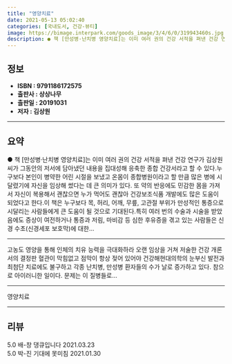 ```yaml
---
title: "영양치료"
date: 2021-05-13 05:02:40
categories: [국내도서, 건강-뷰티]
image: https://bimage.interpark.com/goods_image/3/4/6/0/319943460s.jpg
description: ● 책 [만성병·난치병 영양치료]는 이미 여러 권의 건강 서적을 펴낸 건강 연구가 김상원 씨가 그동안의 저서에 담아냈던 내용을 집대성해 응축한 종합 건강서라고 할 수 있다.누구보다 본인이 병약한 어린 시절을 보냈고 온몸이 종합병원이라고 할 만큼 많은 병에 시달렸기에 자신을 임상해 썼다
---
```


## **정보**

- **ISBN : 9791186172575**
- **출판사 : 상상나무**
- **출판일 : 20191031**
- **저자 : 김상원**

------



## **요약**

●  책 [만성병·난치병 영양치료]는 이미 여러 권의 건강 서적을 펴낸 건강 연구가 김상원 씨가 그동안의 저서에 담아냈던 내용을 집대성해 응축한 종합 건강서라고 할 수 있다.누구보다 본인이 병약한 어린 시절을 보냈고 온몸이 종합병원이라고 할 만큼 많은 병에 시달렸기에 자신을 임상해 썼다는 데 큰 의미가 있다. 또 약의 반응에도 민감한 몸을 가져서 자신이 복용해서 괜찮으면 누가 먹어도 괜찮아 건강보조식품 개발에도 많은 도움이 되었다고 한다.이 책은 누구보다 목, 허리, 어깨, 무릎, 고관절 부위가 만성적인 통증으로 시달리는 사람들에게 큰 도움이 될 것으로 기대된다.특히 여러 번의 수술과 시술을 받았음에도 증상이 여전하거나 통증과 저림, 마비감 등 심한 후유증을 겪고 있는 사람들은 신경 수초(신경세포 보호막)에 대한...

------

고농도 영양을 통해 인체의 치유 능력을 극대화하라
오랜 임상을 거쳐 저술한 건강 개론서의 결정판
혈관이 막힘없고 점막이 항상 젖어 있어야 건강해현대의학의 눈부신 발전과 최첨단 치료에도 불구하고 각종 난치병, 만성병 환자들의 수가 날로 증가하고 있다. 참으로 아이러니한 일이다.
문제는 이 질병들로... 

------


영양치료 

------


## **리뷰** 

5.0 배-창 댕큐입니다 2021.03.23 <br/>5.0 박-진 기대에 못미침 2021.01.30 <br/>